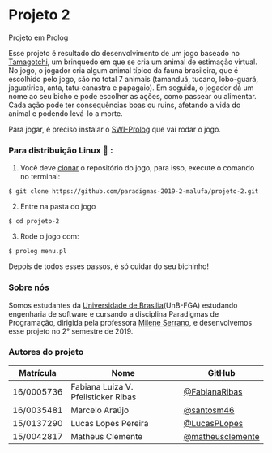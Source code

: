 # Projeto 2
Projeto em Prolog

Esse projeto é resultado do desenvolvimento de um jogo baseado no [Tamagotchi](https://pt.wikipedia.org/wiki/Tamagotchi), um brinquedo em que se cria um animal de estimação virtual.
No jogo, o jogador cria algum animal típico da fauna brasileira, que é escolhido pelo jogo, são no total 7 animais (tamanduá, tucano, lobo-guará, jaguatirica, anta, tatu-canastra e papagaio). Em seguida, o jogador dá um nome ao seu bicho e pode escolher as ações, como passear ou alimentar. Cada ação pode ter consequências boas ou ruins, afetando a vida do animal e podendo levá-lo a morte.

Para jogar, é preciso instalar o [SWI-Prolog](https://www.swi-prolog.org/) que vai rodar o jogo.

### Para distribuição Linux :penguin: :

1) Você deve [clonar](https://help.github.com/en/articles/cloning-a-repository) o repositório do jogo, para isso, execute o comando no terminal:
~~~
$ git clone https://github.com/paradigmas-2019-2-malufa/projeto-2.git
~~~

2) Entre na pasta do jogo
~~~
$ cd projeto-2
~~~

3) Rode o jogo com:
~~~
$ prolog menu.pl
~~~

Depois de todos esses passos, é só cuidar do seu bichinho!

### Sobre nós
Somos estudantes da [Universidade de Brasilia](https://www.unb.br)(UnB-FGA) estudando engenharia de software e cursando a disciplina Paradigmas de Programação, dirigida pela professora [Milene Serrano](https://github.com/mileneserrano), e desenvolvemos esse projeto no 2° semestre de 2019.

### Autores do projeto

|Matrícula|Nome|GitHub|
|   --  |   --  |   --  |
|16/0005736|Fabiana Luiza V. Pfeilsticker Ribas|[@FabianaRibas](https://github.com/FabianaRibas)|
|16/0035481|Marcelo Araújo|[@santosm46](https://github.com/santosm46)|
|15/0137290|Lucas Lopes Pereira|[@LucasPLopes](https://github.com/LucasPLopes)|
|15/0042817|Matheus Clemente|[@matheusclemente](https://github.com/matheusclemente)|
